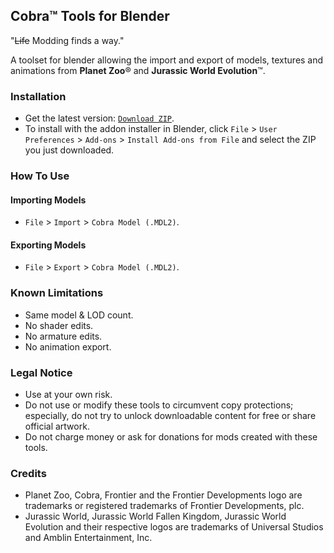 ## Cobra™ Tools for Blender

"~~Life~~ Modding finds a way."

A toolset for blender allowing the import and export of models, textures and animations from **Planet Zoo**® and **Jurassic World Evolution**™.


### Installation
- Get the latest version: [`Download ZIP`](https://github.com/HENDRIX-ZT2/cobra-blender/archive/master.zip).
- To install with the addon installer in Blender, click `File` > `User Preferences` > `Add-ons` > `Install Add-ons from File` and select the ZIP you just downloaded.


### How To Use

#### Importing Models
- `File` > `Import` > `Cobra Model (.MDL2)`.

#### Exporting Models
- `File` > `Export` > `Cobra Model (.MDL2)`.

### Known Limitations
- Same model & LOD count.
- No shader edits.
- No armature edits.
- No animation export.

### Legal Notice
- Use at your own risk.
- Do not use or modify these tools to circumvent copy protections; especially, do not try to unlock downloadable content for free or share official artwork.
- Do not charge money or ask for donations for mods created with these tools.


### Credits
- Planet Zoo, Cobra, Frontier and the Frontier Developments logo are trademarks or registered trademarks of Frontier Developments, plc.
- Jurassic World, Jurassic World Fallen Kingdom, Jurassic World Evolution and their respective logos are trademarks of Universal Studios and Amblin Entertainment, Inc.

